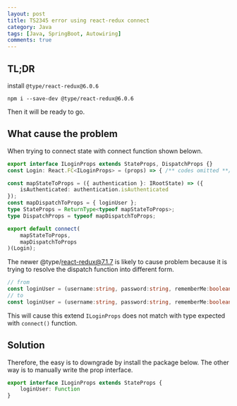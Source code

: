 ```yaml
---
layout: post
title: TS2345 error using react-redux connect
category: Java
tags: [Java, SpringBoot, Autowiring]
comments: true
---
```

## TL;DR
install `@type/react-redux@6.0.6`
```
npm i --save-dev @type/react-redux@6.0.6
```
Then it will be ready to go.

## What cause the problem
When trying to connect state with connect function shown belown.

```ts
export interface ILoginProps extends StateProps, DispatchProps {}
const Login: React.FC<ILoginProps> = (props) => { /** codes omitted **/ };

const mapStateToProps = ({ authentication }: IRootState) => ({
    isAuthenticated: authentication.isAuthenticated
});
const mapDispatchToProps = { loginUser };
type StateProps = ReturnType<typeof mapStateToProps>;
type DispatchProps = typeof mapDispatchToProps;

export default connect(
    mapStateToProps,
    mapDispatchToProps
)(Login);
```

The newer @type/react-redux@7.1.7 is likely to cause problem because it is trying to resolve the dispatch function into different form. 

```ts
// from
const loginUser = (username:string, password:string, rememberMe:boolean) => async (dispatch, getState) => Promise<Void>
// to
const loginUser = (username:string, password:string, rememberMe:boolean) => Promise<Void>
```

This will cause this extend `ILoginProps` does not match with type expected with `connect()` function.

## Solution
Therefore, the easy is to downgrade by install the package below.
The other way is to manually write the prop interface.
```ts
export interface ILoginProps extends StateProps {
    loginUser: Function
}
```